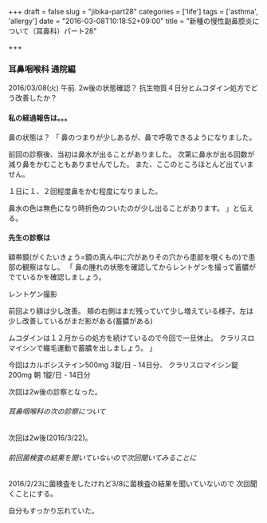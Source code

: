 +++
draft = false
slug = "jibika-part28"
categories = ['life']
tags = ['asthma', 'allergy']
date = "2016-03-08T10:18:52+09:00"
title = "新種の慢性副鼻腔炎について（耳鼻科）パート28"

+++

### 耳鼻咽喉科 通院編

2016/03/08(火) 午前.
2w後の状態確認？
抗生物質４日分とムコダイン処方でどう改善したか？

#### 私の経過報告は。。。

鼻の状態は？
「
鼻のつまりが少しあるが、鼻で呼吸できるようになりました。

前回の診察後、当初は鼻水が出ることがありました。
次第に鼻水が出る回数が減り鼻をかむこともありませんでした。
また、ここのところほとんど出ていません。

１日に１、２回程度鼻をかむ程度になりました。

鼻水の色は無色になり時折色のついたのが少し出ることがあります。
」と伝える。

<!--more-->

#### 先生の診察は

額帯鏡(がくたいきょう=鏡の真ん中に穴がありその穴から患部を覗くもの)で患部の観察はなし。
「
鼻の腫れの状態を確認してからレントゲンを撮って蓄膿がでているかを確認しましょう。

レントゲン撮影

前回より額は少し改善。
頬の右側はまだ残っていて少し増えている様子。左は少し改善しているがまだ影がある(蓄膿がある)

ムコダインは１２月からの処方を続けているので今回で一旦休止。
クラリスロマイシンで繊毛運動で蓄膿を出しましょう。
」


今回はカルボシステイン500mg 3錠/日 - 14日分、
クラリスロマイシン錠 200mg 朝 1錠/日 - 14日分

次回は2w後の診察となった。

###### 耳鼻咽喉科の次の診察について

次回は2w後(2016/3/22)。

###### 前回菌検査の結果を聞いていないので次回聞いてみることに

2016/2/23に菌検査をしたけれど3/8に菌検査の結果を聞いていないので
次回聞くことにする。

自分もすっかり忘れていた。
